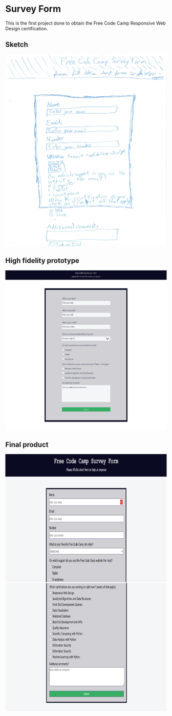 # Survey Form

This is the first project done to obtain the Free Code Camp Responsive Web Design certification.

## Sketch

<img src="sketch.jpg" width="600px" height="600px">

## High fidelity prototype

<img src="High_fidelity_prototype.png" width="700px" height="500px">

## Final product

<img src="final_product.png" width="700px" height="400px">
<img src="final_product_2.png" width="700px" height="400px">
